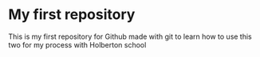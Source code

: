 # My first repository

This is my first repository for Github made with git to learn how to use this two for my process with Holberton school
